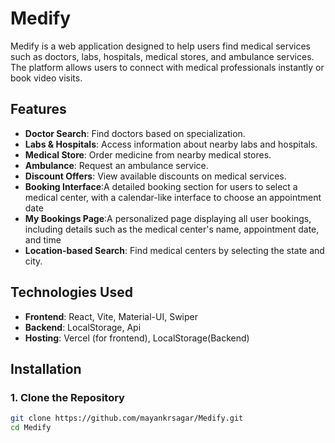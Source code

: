 # Medify

Medify is a web application designed to help users find medical services such as doctors, labs, hospitals, medical stores, and ambulance services. The platform allows users to connect with medical professionals instantly or book video visits.

## Features

- **Doctor Search**: Find doctors based on specialization.
- **Labs & Hospitals**: Access information about nearby labs and hospitals.
- **Medical Store**: Order medicine from nearby medical stores.
- **Ambulance**: Request an ambulance service.
- **Discount Offers**: View available discounts on medical services.
- **Booking Interface**:A detailed booking section for users to select a medical center, with a calendar-like interface to choose an appointment date
- **My Bookings Page**:A personalized page displaying all user bookings, including details such as the medical center's name, appointment date, and time
- **Location-based Search**: Find medical centers by selecting the state and city.



## Technologies Used

- **Frontend**: React, Vite, Material-UI, Swiper
- **Backend**: LocalStorage, Api
- **Hosting**: Vercel (for frontend), LocalStorage(Backend) 

## Installation

### 1. Clone the Repository

```bash
git clone https://github.com/mayankrsagar/Medify.git
cd Medify
